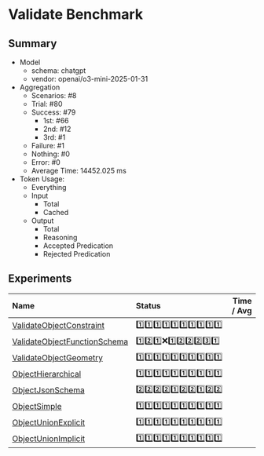 # Validate Benchmark
## Summary
  - Model
    - schema: chatgpt
    - vendor: openai/o3-mini-2025-01-31
  - Aggregation
    - Scenarios: #8
    - Trial: #80
    - Success: #79
      - 1st: #66
      - 2nd: #12
      - 3rd: #1
    - Failure: #1
    - Nothing: #0
    - Error: #0
    - Average Time: 14452.025 ms
  - Token Usage:
    - Everything
    - Input
      - Total
      - Cached
    - Output
      - Total
      - Reasoning
      - Accepted Predication
      - Rejected Predication

## Experiments
Name | Status | Time / Avg
:----|:-------|------------:
[ValidateObjectConstraint](./ValidateObjectConstraint/README.md) | 1️⃣1️⃣1️⃣1️⃣1️⃣1️⃣1️⃣1️⃣1️⃣1️⃣
[ValidateObjectFunctionSchema](./ValidateObjectFunctionSchema/README.md) | 1️⃣2️⃣1️⃣❌1️⃣2️⃣2️⃣2️⃣3️⃣1️⃣
[ValidateObjectGeometry](./ValidateObjectGeometry/README.md) | 1️⃣1️⃣1️⃣1️⃣1️⃣1️⃣1️⃣1️⃣1️⃣1️⃣
[ObjectHierarchical](./ObjectHierarchical/README.md) | 1️⃣1️⃣1️⃣1️⃣1️⃣1️⃣1️⃣1️⃣1️⃣1️⃣
[ObjectJsonSchema](./ObjectJsonSchema/README.md) | 2️⃣2️⃣2️⃣2️⃣1️⃣2️⃣2️⃣1️⃣2️⃣2️⃣
[ObjectSimple](./ObjectSimple/README.md) | 1️⃣1️⃣1️⃣1️⃣1️⃣1️⃣1️⃣1️⃣1️⃣1️⃣
[ObjectUnionExplicit](./ObjectUnionExplicit/README.md) | 1️⃣1️⃣1️⃣1️⃣1️⃣1️⃣1️⃣1️⃣1️⃣1️⃣
[ObjectUnionImplicit](./ObjectUnionImplicit/README.md) | 1️⃣1️⃣1️⃣1️⃣1️⃣1️⃣1️⃣1️⃣1️⃣1️⃣